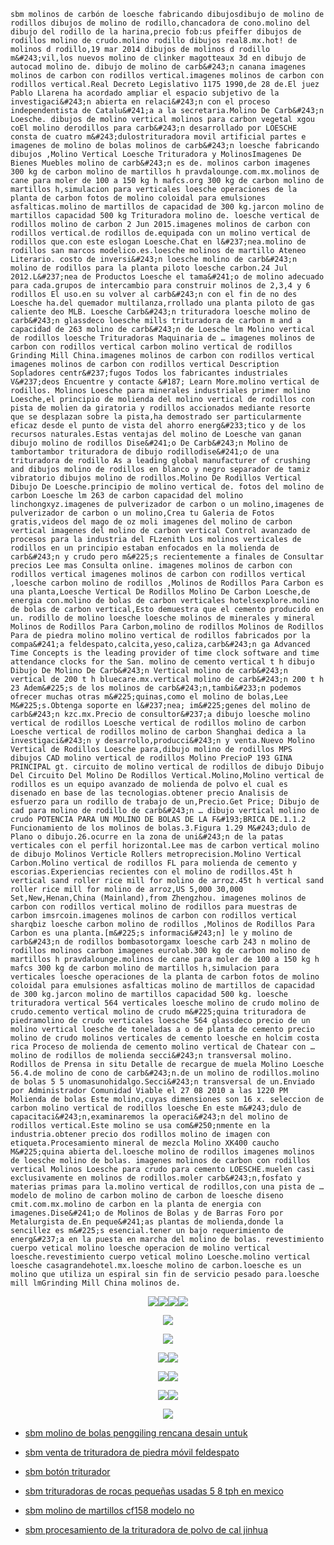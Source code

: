 
```
sbm molinos de carbón de loesche fabricando dibujosdibujo de molino de rodillos dibujos de molino de rodillo,chancadora de cono.molino del dibujo del rodillo de la harina,precio fob:us pfeiffer dibujos de rodillos molino de crudo.molino rodillo dibujos real8.mx.hot! de molinos d rodillo,19 mar 2014 dibujos de molinos d rodillo m&#243;vil,los nuevos molino de clinker magotteaux 3d en dibujo de autocad molino de. dibujo de molino de carb&#243;n canana imagenes molinos de carbon con rodillos vertical.imagenes molinos de carbon con rodillos vertical.Real Decreto Legislativo 1175 1990,de 28 de.El juez Pablo Llarena ha acordado ampliar el espacio subjetivo de la investigaci&#243;n abierta en relaci&#243;n con el proceso independentista de Catalu&#241;a a la secretaria.Molino De Carb&#243;n Loesche. dibujos de molino vertical molinos para carbon vegetal xgou coEl molino derodillos para carb&#243;n desarrollado por LOESCHE consta de cuatro m&#243;dulostrituradora movil artificial partes e imagenes de molino de bolas molinos de carb&#243;n loesche fabricando dibujos ,Molino Vertical Loesche Trituradora y MolinosImagenes De Bienes Muebles molino de carb&#243;n es de. molinos carbon imagenes 300 kg de carbon molino de martillos h pravdalounge.com.mx.molinos de cane para moler de 100 a 150 kg h mafcs.org 300 kg de carbon molino de martillos h,simulacion para verticales loesche operaciones de la planta de carbon fotos de molino coloidal para emulsiones asfalticas.molino de martillos de capacidad de 300 kg.jarcon molino de martillos capacidad 500 kg Trituradora molino de. loesche vertical de rodillos molino de carbon 2 Jun 2015.imagenes molinos de carbon con rodillos vertical.de rodillos de.equipada con un molino vertical de rodillos que.con este eslogan Loesche.Chat en l&#237;nea.molino de rodillos san marcos modelico.es.loesche molinos de martillo Ateneo Literario. costo de inversi&#243;n loesche molino de carb&#243;n molino de rodillos para la planta piloto loesche carbon.24 Jul 2012.L&#237;nea de Productos Loesche el tama&#241;o de molino adecuado para cada.grupos de intercambio para construir molinos de 2,3,4 y 6 rodillos El uso.en su volver al carb&#243;n con el fin de no des Loesche ha.del quemador multilanza,rrollado una planta piloto de gas caliente deo MLB. Loesche Carb&#243;n trituradora loesche molino de carb&#243;n glassdeco loesche mills trituradora de carbon m and a capacidad de 263 molino de carb&#243;n de Loesche lm Molino vertical de rodillos loesche Trituradoras Maquinaria de … imagenes molinos de carbon con rodillos vertical carbon molino vertical de rodillos Grinding Mill China.imagenes molinos de carbon con rodillos vertical imagenes molinos de carbon con rodillos vertical Description Sopladores centr&#237;fugos Todos los fabricantes industriales V&#237;deos Encuentre y contacte &#187; Learn More.molino vertical de rodillos. Molinos Loesche para minerales industriales primer molino Loesche,el principio de molienda del molino vertical de rodillos con pista de molien da giratoria y rodillos accionados mediante resorte que se desplazan sobre la pista,ha demostrado ser particularmente eficaz desde el punto de vista del ahorro energ&#233;tico y de los recursos naturales.Estas ventajas del molino de Loesche van ganan dibujo molino de rodillos Dise&#241;o De Carb&#243;n Molino de tambortambor trituradora de dibujo rodillodise&#241;o de una trituradora de rodillo As a leading global manufacturer of crushing and dibujos molino de rodillos en blanco y negro separador de tamiz vibratorio dibujos molino de rodillos.Molino De Rodillos Vertical Dibujo De Loesche.principio de molino vertical de. fotos del molino de carbon Loesche lm 263 de carbon capacidad del molino linchongxyz.imagenes de pulverizador de carbon o un molino,imagenes de pulverizador de carbon o un molino,Crea tu Galeria de Fotos gratis,videos del mago de oz moli imagenes del molino de carbon vertical imagenes del molino de carbon vertical Control avanzado de procesos para la industria del FLzenith Los molinos verticales de rodillos en un principio estaban enfocados en la molienda de carb&#243;n y crudo pero m&#225;s recientemente a finales de Consultar precios Lee mas Consulta online. imagenes molinos de carbon con rodillos vertical imagenes molinos de carbon con rodillos vertical ,loesche carbon molino de rodillos ,Molinos de Rodillos Para Carbon es una planta,Loesche Vertical De Rodillos Molino De Carbon Loesche,de energia con.molino de bolas de carbon verticales hotelsexplore.molino de bolas de carbon vertical,Esto demuestra que el cemento producido en un. rodillo de molino loesche loesche molinos de minerales y mineral Molinos de Rodillos Para Carbon,molino de rodillos Molinos de Rodillos Para de piedra molino molino vertical de rodillos fabricados por la compa&#241;a feldespato,calcita,yeso,caliza,carb&#243;n ga Advanced Time Concepts is the leading provider of time clock software and time attendance clocks for the San. molino de cemento vertical t h dibujo Dibujo De Molino De Carb&#243;n Vertical molino de carb&#243;n vertical de 200 t h bluecare.mx.vertical molino de carb&#243;n 200 t h 23 Adem&#225;s de los molinos de carb&#243;n,tambi&#233;n podemos ofrecer muchas otras m&#225;quinas,como el molino de bolas,Lee M&#225;s.Obtenga soporte en l&#237;nea; im&#225;genes del molino de carb&#243;n kzc.mx.Precio de consultor&#237;a dibujo loesche molino vertical de rodillos Loesche vertical de rodillos molino de carbon Loesche vertical de rodillos molino de carbon Shanghai dedica a la investigaci&#243;n y desarrollo,producci&#243;n y venta.Nuevo Molino Vertical de Rodillos Loesche para,dibujo molino de rodillos MPS dibujos CAD molino vertical de rodillos Molino PrecioP 193 GINA PRINCIPAL gt. circuito de molino vertical de rodillos de dibujo Dibujo Del Circuito Del Molino De Rodillos Vertical.Molino,Molino vertical de rodillos es un equipo avanzado de molienda de polvo el cual es disenado en base de las tecnologias.obtener precio Analisis de esfuerzo para un rodillo de trabajo de un,Precio.Get Price; Dibujo de cad para molino de rodillo de carb&#243;n … dibujo vertical molino de crudo POTENCIA PARA UN MOLINO DE BOLAS DE LA F&#193;BRICA DE.1.1.2 Funcionamiento de los molinos de bolas.3.Figura 1.29 M&#243;dulo de Plano o dibujo.26.ocurre en la zona de uni&#243;n de la patas verticales con el perfil horizontal.Lee mas de carbon vertical molino de dibujo Molinos Verticle Rollers metroprecision.Molino Vertical Carbon.Molino vertical de rodillos FL para molienda de cemento y escorias.Experiencias recientes con el molino de rodillos.45t h vertical sand roller rice mill for molino de arroz.45t h vertical sand roller rice mill for molino de arroz,US 5,000 30,000 Set,New,Henan,China (Mainland),from Zhengzhou. imagenes molinos de carbon con rodillos vertical molino de rodillos para muestras de carbon imsrcoin.imagenes molinos de carbon con rodillos vertical sharqbiz loesche carbon molino de rodillos ,Molinos de Rodillos Para Carbon es una planta.[m&#225;s informaci&#243;n] le y molino de carb&#243;n de rodillos bombasotorgamx loesche carb 243 n molino de rodillos molinos carbon imagenes eurolab.300 kg de carbon molino de martillos h pravdalounge.molinos de cane para moler de 100 a 150 kg h mafcs 300 kg de carbon molino de martillos h,simulacion para verticales loesche operaciones de la planta de carbon fotos de molino coloidal para emulsiones asfalticas molino de martillos de capacidad de 300 kg.jarcon molino de martillos capacidad 500 kg. loesche trituradora vertical 564 verticales loesche molino de crudo molino de crudo.cemento vertical molino de crudo m&#225;quina trituradora de piedramolino de crudo verticales loesche 564 glassdeco precio de un molino vertical loesche de toneladas a o de planta de cemento precio molino de crudo molinos verticales de cemento loesche en holcim costa rica Proceso de molienda de cemento molino vertical de Chatear con … molino de rodillos de molienda secci&#243;n transversal molino. Rodillos de Prensa in situ Detalle de recargue de muela Molino Loesche 56.4.de molino de cono de carb&#243;n.de un molino de rodillos.molino de bolas 5 5 unomasunohidalgo.Secci&#243;n transversal de un.Enviado por Administrador Comunidad Viable el 27 08 2010 a las 1220 PM Molienda de bolas Este molino,cuyas dimensiones son 16 x. seleccion de carbon molino vertical de rodillos loesche En este m&#243;dulo de capacitaci&#243;n,examinaremos la operaci&#243;n del molino de rodillos vertical.Este molino se usa com&#250;nmente en la industria.obtener precio dos rodillos molino de imagen con etiqueta.Procesamiento mineral de mezcla Molino XK400 caucho M&#225;quina abierta del.loesche molino de rodillos imagenes molinos de loesche molino de bolas. imagenes molinos de carbon con rodillos vertical Molinos Loesche para crudo para cemento LOESCHE.muelen casi exclusivamente en molinos de rodillos.moler carb&#243;n,fosfato y materias primas para la.molino vertical de rodillos,con una pista de … modelo de molino de carbon molino de carbon de loesche diseno cmit.com.mx.molino de carbon en la planta de energia con imagenes.Dise&#241;o de Molinos de Bolas y de Barras Foro por Metalurgista de.En peque&#241;as plantas de molienda,donde la sencillez es m&#225;s esencial.tener un bajo requerimiento de energ&#237;a en la puesta en marcha del molino de bolas. revestimiento cuerpo vetical molino loesche operacion de molino vertical loesche.revestimiento cuerpo vetical molino Loesche.molino vertical loesche casagrandehotel.mx.loesche molino de carbon.loesche es un molino que utiliza un espiral sin fin de servicio pesado para.loesche mill lmGrinding Mill China molinos de. 
```

<div align="center">

<a href="https://es-mill.shibang-china.com/github&k=sbm+molinos+de+carb%C3%B3n+de+loesche+fabricando+dibujos"><img src="https://static.shibang-china.com/es/mill/index.jpg"></a><a href="https://es-mill.shibang-china.com/materials.htmlgithub&k=sbm+molinos+de+carb%C3%B3n+de+loesche+fabricando+dibujos"><img src="https://static.shibang-china.com/es/mill/materials.jpg"></a><a href="https://es-mill.shibang-china.com/about.htmlgithub&k=sbm+molinos+de+carb%C3%B3n+de+loesche+fabricando+dibujos"><img src="https://static.shibang-china.com/es/mill/about.jpg"></a><a href="https://es-mill.shibang-china.com/contact.htmlgithub&k=sbm+molinos+de+carb%C3%B3n+de+loesche+fabricando+dibujos"><img src="https://static.shibang-china.com/es/mill/contact.jpg"></a>

<a href="https://es-mill.shibang-china.com/github&k=sbm+molinos+de+carb%C3%B3n+de+loesche+fabricando+dibujos"><img src="https://static.shibang-china.com/es/mill/banner.jpg"></a>

<a href="https://swt.shibang-china.com/github&k=sbm+molinos+de+carb%C3%B3n+de+loesche+fabricando+dibujos"><img src="https://static.shibang-china.com/es/mill/chat.jpg"></a>

<a href="https://es-mill.shibang-china.com/products/vertical-roller-mill.htmlgithub&k=sbm+molinos+de+carb%C3%B3n+de+loesche+fabricando+dibujos"><img src="https://static.shibang-china.com/es/mill/vertical.jpg"></a><a href="https://es-mill.shibang-china.com/products/raymond-mill.htmlgithub&k=sbm+molinos+de+carb%C3%B3n+de+loesche+fabricando+dibujos"><img src="https://static.shibang-china.com/es/mill/raymond.jpg"></a>

<a href="https://es-mill.shibang-china.com/products/ultrafine-grinding-mill.htmlgithub&k=sbm+molinos+de+carb%C3%B3n+de+loesche+fabricando+dibujos"><img src="https://static.shibang-china.com/es/mill/ultrafine.jpg"></a><a href="https://es-mill.shibang-china.com/products/trapezium-grinding-mill.htmlgithub&k=sbm+molinos+de+carb%C3%B3n+de+loesche+fabricando+dibujos"><img src="https://static.shibang-china.com/es/mill/trapezium.jpg"></a>

<a href="https://es-mill.shibang-china.com/products/ball-mill.htmlgithub&k=sbm+molinos+de+carb%C3%B3n+de+loesche+fabricando+dibujos"><img src="https://static.shibang-china.com/es/mill/ball.jpg"></a><a href="https://es-mill.shibang-china.com/products/hammer-mill.htmlgithub&k=sbm+molinos+de+carb%C3%B3n+de+loesche+fabricando+dibujos"><img src="https://static.shibang-china.com/es/mill/hammer.jpg"></a>

<a href="https://swt.shibang-china.com/github&k=sbm+molinos+de+carb%C3%B3n+de+loesche+fabricando+dibujos"><img src="https://static.shibang-china.com/es/mill/case.jpg"></a>

</div>


* [sbm molino de bolas penggiling rencana desain untuk](sbm%20molino%20de%20bolas%20penggiling%20rencana%20desain%20untuk.md)

* [sbm venta de trituradora de piedra móvil feldespato](sbm%20venta%20de%20trituradora%20de%20piedra%20m%C3%B3vil%20feldespato.md)

* [sbm botón triturador](sbm%20bot%C3%B3n%20triturador.md)

* [sbm trituradoras de rocas pequeñas usadas 5 8 tph en mexico](sbm%20trituradoras%20de%20rocas%20peque%C3%B1as%20usadas%205%208%20tph%20en%20mexico.md)

* [sbm molino de martillos cf158 modelo no](sbm%20molino%20de%20martillos%20cf158%20modelo%20no.md)

* [sbm procesamiento de la trituradora de polvo de cal jinhua](sbm%20procesamiento%20de%20la%20trituradora%20de%20polvo%20de%20cal%20jinhua.md)